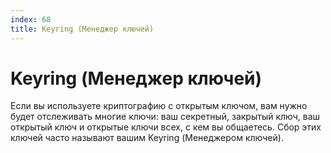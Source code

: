 ```yaml
---
index: 68
title: Keyring (Менеджер ключей)
---
```

# Keyring (Менеджер ключей)

Если вы используете криптографию с открытым ключом, вам нужно будет отслеживать многие ключи: ваш секретный, закрытый ключ, ваш открытый ключ и открытые ключи всех, с кем вы общаетесь. Сбор этих ключей часто называют вашим Keyring (Менеджером ключей).